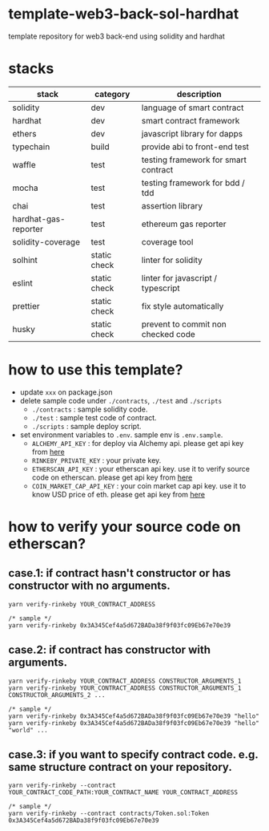 # template-web3-back-sol-hardhat

template repository for web3 back-end using solidity and hardhat

# stacks

| stack                | category     | description                          |
| -------------------- | ------------ | ------------------------------------ |
| solidity             | dev          | language of smart contract           |
| hardhat              | dev          | smart contract framework             |
| ethers               | dev          | javascript library for dapps         |
| typechain            | build        | provide abi to front-end test        |
| waffle               | test         | testing framework for smart contract |
| mocha                | test         | testing framework for bdd / tdd      |
| chai                 | test         | assertion library                    |
| hardhat-gas-reporter | test         | ethereum gas reporter                |
| solidity-coverage    | test         | coverage tool                        |
| solhint              | static check | linter for solidity                  |
| eslint               | static check | linter for javascript / typescript   |
| prettier             | static check | fix style automatically              |
| husky                | static check | prevent to commit non checked code   |

# how to use this template?

- update `xxx` on package.json
- delete sample code under `./contracts`, `./test` and `./scripts`
  - `./contracts` : sample solidity code.
  - `./test` : sample test code of contract.
  - `./scripts` : sample deploy script.
- set environment variables to `.env`. sample env is `.env.sample`.
  - `ALCHEMY_API_KEY` : for deploy via Alchemy api. please get api key from [here](https://www.alchemy.com/)
  - `RINKEBY_PRIVATE_KEY` : your private key.
  - `ETHERSCAN_API_KEY` : your etherscan api key. use it to verify source code on etherscan. please get api key from [here](https://etherscan.io/)
  - `COIN_MARKET_CAP_API_KEY` : your coin market cap api key. use it to know USD price of eth. please get api key from [here](https://coinmarketcap.com/)

# how to verify your source code on etherscan?

## case.1: if contract hasn't constructor or has constructor with no arguments.

```yarn
yarn verify-rinkeby YOUR_CONTRACT_ADDRESS

/* sample */
yarn verify-rinkeby 0x3A345Cef4a5d672BADa38f9f03fc09Eb67e70e39
```

## case.2: if contract has constructor with arguments.

```yarn
yarn verify-rinkeby YOUR_CONTRACT_ADDRESS CONSTRUCTOR_ARGUMENTS_1
yarn verify-rinkeby YOUR_CONTRACT_ADDRESS CONSTRUCTOR_ARGUMENTS_1 CONSTRUCTOR_ARGUMENTS_2 ...

/* sample */
yarn verify-rinkeby 0x3A345Cef4a5d672BADa38f9f03fc09Eb67e70e39 "hello"
yarn verify-rinkeby 0x3A345Cef4a5d672BADa38f9f03fc09Eb67e70e39 "hello" "world" ...
```

## case.3: if you want to specify contract code. e.g. same structure contract on your repository.

```yarn
yarn verify-rinkeby --contract YOUR_CONTRACT_CODE_PATH:YOUR_CONTRACT_NAME YOUR_CONTRACT_ADDRESS

/* sample */
yarn verify-rinkeby --contract contracts/Token.sol:Token 0x3A345Cef4a5d672BADa38f9f03fc09Eb67e70e39
```
